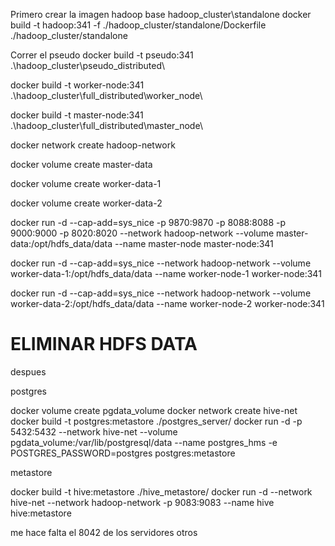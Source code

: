 Primero crear la imagen hadoop base
hadoop_cluster\standalone
docker build -t hadoop:341 -f ./hadoop_cluster/standalone/Dockerfile ./hadoop_cluster/standalone

Correr el pseudo
docker build -t pseudo:341 .\hadoop_cluster\pseudo_distributed\

docker build -t worker-node:341 .\hadoop_cluster\full_distributed\worker_node\

docker build -t master-node:341 .\hadoop_cluster\full_distributed\master_node\

docker network create hadoop-network

docker volume create master-data

docker volume create worker-data-1

docker volume create worker-data-2

docker run -d --cap-add=sys_nice -p 9870:9870 -p 8088:8088 -p 9000:9000 -p 8020:8020 --network hadoop-network --volume master-data:/opt/hdfs_data/data --name master-node master-node:341

docker run -d --cap-add=sys_nice --network hadoop-network --volume worker-data-1:/opt/hdfs_data/data --name worker-node-1 worker-node:341

docker run -d --cap-add=sys_nice --network hadoop-network --volume worker-data-2:/opt/hdfs_data/data --name worker-node-2 worker-node:341

# ELIMINAR HDFS DATA

despues

postgres

docker volume create pgdata_volume
docker network create hive-net
docker build -t postgres:metastore ./postgres_server/
docker run -d -p 5432:5432 --network hive-net --volume pgdata_volume:/var/lib/postgresql/data --name postgres_hms -e POSTGRES_PASSWORD=postgres postgres:metastore

metastore

docker build -t hive:metastore ./hive_metastore/
docker run -d --network hive-net --network hadoop-network -p 9083:9083 --name hive hive:metastore

me hace falta el 8042 de los servidores otros
